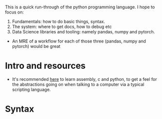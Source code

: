
This is a quick run-through of the python programming language. I hope to focus on:

1. Fundamentals: how to do basic things, syntax. 
2. The system: where to get docs, how to debug etc 
3. Data Science libraries and tooling: namely pandas, numpy and pytorch.
  - An MRE of a workflow for each of those three (pandas, numpy and pytorch) would be great


# Intro and resources

- It's recommended [here](https://www.youtube.com/watch?v=XlvfHOrF26M) to learn assembly, c and python, to get a feel for the abstractions going on when talking to a computer via a typical scripting language. 



# Syntax




